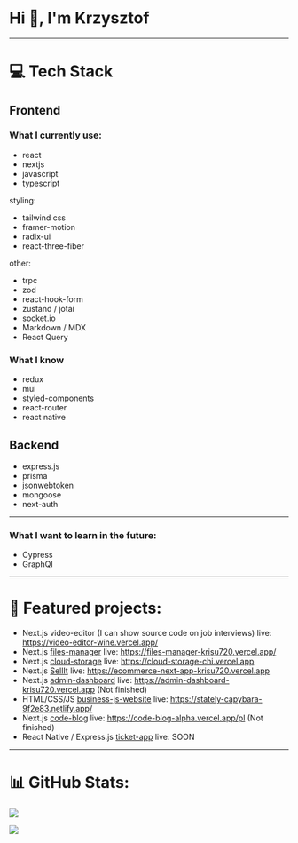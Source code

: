 <h1>Hi 👋, I'm Krzysztof</h1>

---

# 💻 Tech Stack
## Frontend 

### What I currently use: 

- react
- nextjs
- javascript
- typescript


styling:
- tailwind css
- framer-motion
- radix-ui
- react-three-fiber

other:
- trpc
- zod
- react-hook-form
- zustand / jotai
- socket.io
- Markdown / MDX
- React Query
  
### What I know

- redux
- mui
- styled-components
- react-router
- react native 

## Backend

- express.js
- prisma
- jsonwebtoken
- mongoose
- next-auth

---

### What I want to learn in the future:
- Cypress
- GraphQl
---

# 📝 Featured projects:
- Next.js video-editor (I can show source code on job interviews) live: https://video-editor-wine.vercel.app/
- Next.js [files-manager](https://github.com/Krisu720/files-manager) live: https://files-manager-krisu720.vercel.app/
- Next.js [cloud-storage](https://github.com/Krisu720/cloud-storage) live: https://cloud-storage-chi.vercel.app
- Next.js [SellIt](https://github.com/Krisu720/ecommerce-next-app) live: https://ecommerce-next-app-krisu720.vercel.app
- Next.js [admin-dashboard](https://github.com/Krisu720/admin-dashboard) live: https://admin-dashboard-krisu720.vercel.app (Not finished)
- HTML/CSS/JS [business-js-website](https://github.com/Krisu720/business-js-website) live: https://stately-capybara-9f2e83.netlify.app/ 
- Next.js [code-blog](https://github.com/Krisu720/code-blog) live: https://code-blog-alpha.vercel.app/pl (Not finished)
- React Native / Express.js [ticket-app](https://github.com/Krisu720/ticket-app) live: SOON 
---

# 📊 GitHub Stats:
![](https://github-readme-stats.vercel.app/api/top-langs/?username=krisu720&theme=blue-green&hide_border=true&include_all_commits=false&count_private=false&layout=compact)<br/>


[![](https://visitcount.itsvg.in/api?id=krisu720&icon=0&color=0)](https://visitcount.itsvg.in)

<!-- Proudly created with GPRM ( https://gprm.itsvg.in ) -->
